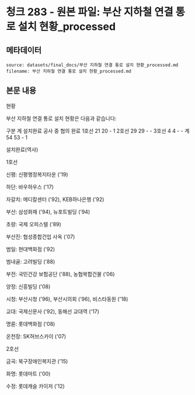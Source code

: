 # 청크 283 - 원본 파일: 부산 지하철 연결 통로 설치 현황_processed

## 메타데이터

```
source: datasets/final_docs/부산 지하철 연결 통로 설치 현황_processed.md
filename: 부산 지하철 연결 통로 설치 현황_processed.md
```

## 본문 내용

현황

부산 지하철 연결 통로 설치 현황은 다음과 같습니다:

구분 계 설치완료 공사 중 협의 완료 1호선 21 20 - 1 2호선 29 29 - - 3호선 4 4 - - 계 54 53 - 1

설치완료(역사)

1호선

신평: 신평행정복지타운 ('19)

하단: 바우하우스 ('17)

자갈치: 메디칼센터 ('92), KEB하나은행 ('92)

부산: 삼성화재 ('94), 뉴포트빌딩 ('94)

초량: 국제 오피스텔 ('89)

부산진: 협성종합건업 사옥 ('07)

범일: 현대백화점 ('92)

범내골: 고려빌딩 ('88)

부전: 국민건강 보험공단 ('88), 농협복합건물 ('06)

양정: 신흥빌딩 ('08)

시청: 부산시청 ('96), 부산시의회 ('96), 비스타동원 ('18)

교대: 국제신문사 ('92), 동해선 교대역 ('17)

명륜: 롯데백화점 ('08)

온천장: SK허브스카이 ('07)

2호선

금곡: 북구장애인복지관 ('15)

화명: 롯데마트 ('00)

수정: 롯데캐슬 카이저 ('12)